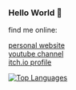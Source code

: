 ### Hello World 👋
<div class="row">
    <div class="col-12">
        <p class="display-3">find me online:</p>
    </div>
    <div class="col-sm link-wrapper">
        <a href = "http://www.liamosler.ca" class="display-4">personal website</a>
    </div>
    <div class="col-sm link-wrapper">
        <a class="display-4" href= "https://youtube.com/LiamOsler">youtube channel</a>
    </div>
    <div class="col-sm link-wrapper">
        <a class="display-4" href= "https://liamosler.itch.io">itch.io profile</a>
    </div>
    
</div>  

[![Top Languages](https://github-readme-stats.vercel.app/api/top-langs/?username=LiamOsler&layout=compact)](https://github.com/anuraghazra/github-readme-stats)
